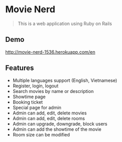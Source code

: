 # Movie Nerd
> This is a  web application using Ruby on Rails

## Demo
http://movie-nerd-1536.herokuapp.com/en

## Features
- Multiple languages support (English, Vietnamese)
- Register, login, logout
- Search movies by name or description
- Showtime page
- Booking ticket
- Special page for admin
- Admin can add, edit, delete movies
- Admin can add, edit, delete rooms
- Admin can upgrade, downgrade, block users
- Admin can add the showtime of the movie
- Room size can be modified
